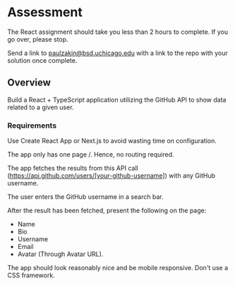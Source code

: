 # Assessment 

The React assignment should take you less than 2 hours to complete. If you go over, please stop. 

Send a link to paulzakin@bsd.uchicago.edu with a link to the repo with your solution once complete. 

## Overview

Build a React + TypeScript application utilizing the GitHub API to show data related to a given user. 

### Requirements

Use Create React App or Next.js to avoid wasting time on configuration. 

The app only has one page /. Hence, no routing required. 

The app fetches the results from this API call (https://api.github.com/users/[your-github-username]) with any GitHub username. 

The user enters the GitHub username in a search bar.

After the result has been fetched, present the following on the page: 

- Name 
- Bio 
- Username 
- Email
- Avatar (Through Avatar URL). 

The app should look reasonably nice and be mobile responsive. Don't use a CSS framework.
